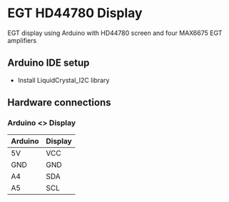 # EGT HD44780 Display #

EGT display using Arduino with HD44780 screen and four MAX6675 EGT amplifiers


## Arduino IDE setup ##

- Install LiquidCrystal_I2C library

## Hardware connections ##

### Arduino <> Display ###

| Arduino | Display |
|---------|---------|
| 5V      | VCC     |
| GND     | GND     |
| A4      | SDA     |
| A5      | SCL     |

